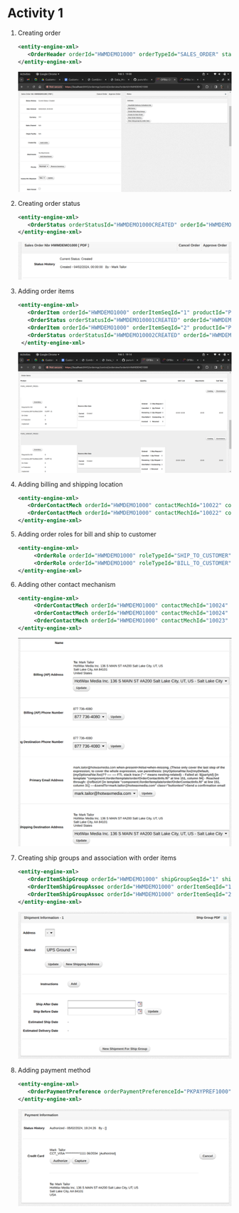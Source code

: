 # Activity 1

1. Creating order

   ```xml
   <entity-engine-xml>
      <OrderHeader orderId="HWMDEMO1000" orderTypeId="SALES_ORDER" statusId="ORDER_CREATED" createdBy="mark-tailor" orderDate="2024-02-03 00:00:00.0" entryDate="2024-02-04 00:00:00.0" />
   </entity-engine-xml>
   ```

   ![alt text](<../images/Screenshot from 2024-02-05 19-00-25.png>)

2. Creating order status

   ```xml
   <entity-engine-xml>
      <OrderStatus orderStatusId="HWMDEMO1000CREATED" orderId="HWMDEMO1000" statusId="ORDER_CREATED" statusUserLogin="mark-tailor" />
   </entity-engine-xml>
   ```

    ![alt text](<../images/Screenshot from 2024-02-05 19-10-25.png>)

3. Adding order items

   ```xml
   <entity-engine-xml>
      <OrderItem orderId="HWMDEMO1000" orderItemSeqId="1" productId="PURU_VARIANT_PROD1" statusId="ITEM_CREATED" quantity="23"/>
      <OrderStatus orderStatusId="HWMDEMO10001CREATED" orderId="HWMDEMO1000" orderItemSeqId="1" statusId="ITEM_CREATED" />
      <OrderItem orderId="HWMDEMO1000" orderItemSeqId="2" productId="PURU_VARIANT_PROD2" statusId="ITEM_CREATED" quantity="3"/>
      <OrderStatus orderStatusId="HWMDEMO10002CREATED" orderId="HWMDEMO1000" orderItemSeqId="2" statusId="ITEM_CREATED" />
    </entity-engine-xml>
   ```

    ![alt text](<../images/Screenshot from 2024-02-05 19-14-52.png>)

4. Adding billing and shipping location

   ```xml
   <entity-engine-xml>
      <OrderContactMech orderId="HWMDEMO1000" contactMechId="10022" contactMechPurposeTypeId="BILLING_LOCATION"/>
      <OrderContactMech orderId="HWMDEMO1000" contactMechId="10022" contactMechPurposeTypeId="SHIPPING_LOCATION"/>
   </entity-engine-xml>
   ```

5. Adding order roles for bill and ship to customer

   ```xml
   <entity-engine-xml>
        <OrderRole orderId="HWMDEMO1000" roleTypeId="SHIP_TO_CUSTOMER" partyId="MarkCustomer"/>
        <OrderRole orderId="HWMDEMO1000" roleTypeId="BILL_TO_CUSTOMER" partyId="MarkCustomer"/>
   </entity-engine-xml>
   ```

6. Adding other contact mechanism

   ```xml
   <entity-engine-xml>
        <OrderContactMech orderId="HWMDEMO1000" contactMechId="10024" contactMechPurposeTypeId="PHONE_BILLING"/>
        <OrderContactMech orderId="HWMDEMO1000" contactMechId="10024" contactMechPurposeTypeId="PHONE_SHIPPING"/>
        <OrderContactMech orderId="HWMDEMO1000" contactMechId="10023" contactMechPurposeTypeId="PRIMARY_EMAIL"/>
   </entity-engine-xml>
   ```

   ![alt text](<../images/Screenshot from 2024-02-05 19-33-31.png>)

7. Creating ship groups and association with order items

   ```xml
   <entity-engine-xml>
      <OrderItemShipGroup orderId="HWMDEMO1000" shipGroupSeqId="1" shipmentMethodTypeId="GROUND" carrierPartyId="UPS" />
      <OrderItemShipGroupAssoc orderId="HWMDEMO1000" orderItemSeqId="1" shipGroupSeqId="1" quantity="23"/>
      <OrderItemShipGroupAssoc orderId="HWMDEMO1000" orderItemSeqId="2" shipGroupSeqId="1" quantity="3"/>
   </entity-engine-xml>
   ```

   ![alt text](<../images/Screenshot from 2024-02-05 19-23-02.png>)

8. Adding payment method

   ```xml
   <entity-engine-xml>
      <OrderPaymentPreference orderPaymentPreferenceId="PKPAYPREF1000" orderId="HWMDEMO1000" paymentMethodTypeId="CREDIT_CARD" paymentMethodId="10010" statusId="PAYMENT_AUTHORIZED" />
   </entity-engine-xml>
   ```

    ![alt text](<../images/Screenshot from 2024-02-05 19-24-36.png>)
